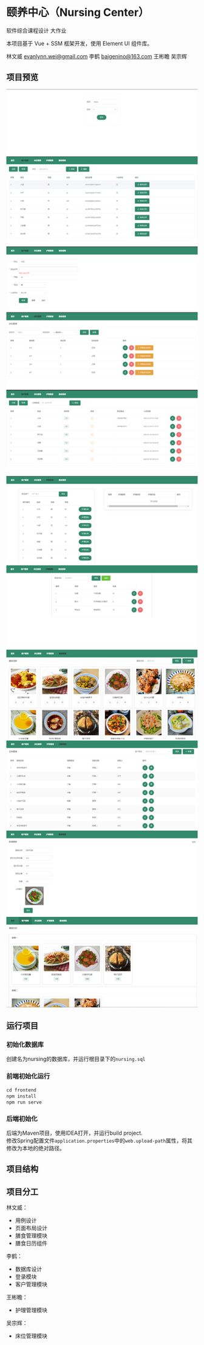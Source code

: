 # 颐养中心（Nursing Center）

软件综合课程设计 大作业

本项目基于 Vue + SSM 框架开发，使用 Element UI 组件库。

林文威 [evanlynn.wei@gmail.com](mailto:evanlynn.wei@gmail.com) 李鹤 [baigenino@163.com](mailto:baigenino@163.com) 王彬瞻 吴宗辉

## 项目预览

![img](./img/1.png)
![img](./img/2.png)
![img](./img/3.png)
![img](./img/4.png)
![img](./img/5.png)
![img](./img/6.png)
![img](./img/7.png)
![img](./img/8.png)
![img](./img/9.png)
![img](./img/10.png)
![img](./img/11.png)

## 运行项目

### 初始化数据库

创建名为nursing的数据库，并运行根目录下的`nursing.sql`

### 前端初始化运行

```
cd frontend
npm install
npm run serve
```

### 后端初始化

后端为Maven项目，使用IDEA打开，并运行build project.   
修改Spring配置文件`application.properties`中的`web.upload-path`属性，将其修改为本地的绝对路径。

## 项目结构

## 项目分工

林文威：
- 用例设计
- 页面布局设计
- 膳食管理模块
- 膳食日历组件

李鹤：
- 数据库设计
- 登录模块
- 客户管理模块

王彬瞻：
- 护理管理模块

吴宗辉：
- 床位管理模块